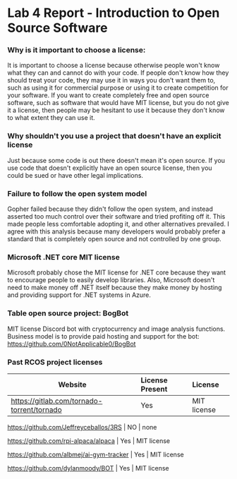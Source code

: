 # Lab 4 Report - Introduction to Open Source Software

### Why is it important to choose a license:

It is important to choose a license because otherwise people won't know what they can and cannot do with your code. If people don't know how they should treat your code, they may use it in ways you don't want them to, such as using it for commercial purpose or using it to create competition for your software. If you want to create completely free and open source software, such as software that would have MIT license, but you do not give it a license, then people may be hesitant to use it because they don't know to what extent they can use it.

### Why shouldn't you use a project that doesn't have an explicit license

Just because some code is out there doesn't mean it's open source. If you use code that doesn't explicitly have an open source license, then you could be sued or have other legal implications.

### Failure to follow the open system model

Gopher failed because they didn't follow the open system, and instead asserted too much control over their software and tried profiting off it. This made people less comfortable adopting it, and other alternatives prevailed. I agree with this analysis because many developers would probably prefer a standard that is completely open source and not controlled by one group.

### Microsoft .NET core MIT license

Microsoft probably chose the MIT license for .NET core because they want to encourage people to easily develop libraries. Also, Microsoft doesn't need to make money off .NET itself because they make money by hosting and providing support for .NET systems in Azure.

### Table open source project: BogBot

MIT license Discord bot with cryptocurrency and image analysis functions. Business model is to provide paid hosting and support for the bot: https://github.com/0NotApplicable0/BogBot

### Past RCOS project licenses

Website | License Present | License
---------|:----------|:-------
https://gitlab.com/tornado-torrent/tornado | Yes | MIT license

https://github.com/Jeffreyceballos/3RS | NO | none

https://github.com/rpi-alpaca/alpaca | Yes | MIT license

https://github.com/albmej/ai-gym-tracker | Yes | MIT license

https://github.com/dylanmoody/BOT | Yes | MIT license
